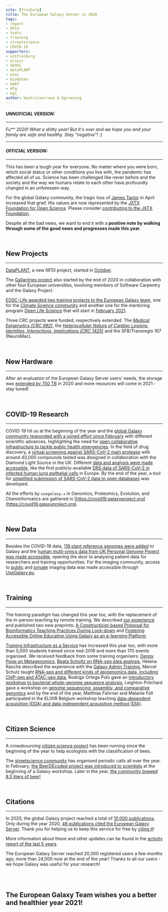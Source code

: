 ```yaml
---
site: [freiburg]
title: The European Galaxy Server in 2020
tags:
- report
- data
- tools
- training
- streetscience
- COVID-19
supporters:
- unifreiburg
- elixir
- denbi
- dataPLANT
- eosc
- biodaten
- bmbf
- dfg
- egi
author: beatrizserrano & bgruening
---
```


#### _UNNOFICIAL VERSION:_
---

_Fu** 2020! What a shitty year! But it's over and we hope you and your family are safe and healthy. Stay “negative”! :)_

---

#### _OFFICIAL VERSION:_
---

This has been a tough year for everyone. No matter where you were born, which social status or other conditions you live with, the pandemic has affected all of us. Science has been challenged like never before and the society and the way we humans relate to each other have profoundly changed in an unforeseen way. 

For the global Galaxy community, the tragic loss of [James Taylor](https://galaxyproject.org/jxtx/) in April increased that grief. His values are now represented by the [JXTX Foundation for Open Science](https://galaxyproject.org/jxtx/foundation/). Please consider [contributing to the JXTX Foundation](https://give.communityfunded.com/o/eberly/i/eberly-college-of-science/s/jtech#CommunityI39hubL9i).

Despite all the bad news, we want to end it with a **positive note by walking through some of the good news and progresses made this year**.

<br>

## New Projects
---

[DataPLANT](https://galaxyproject.eu/posts/2020/08/22/DataPLANT/), a new NFDI project, started in [October](https://galaxyproject.eu/posts/2020/11/18/DataPLANT/).

The [Gallantries project](https://gallantries.github.io) also started by the end of 2020 in collaboration with other four European universities, involving members of Software Carpentry and the Galaxy Project.

[EOSC-Life awarded two training projects to the European Galaxy team](https://galaxyproject.eu/posts/2020/09/08/training-wp9-eosc-life/), one for the [Climate Science community](https://www.eosc-nordic.eu/insights-from-the-first-cross-training-between-eosc-life-and-eosc-nordic/) and another one for the mentoring program [Open Life Science](https://openlifesci.org/) that will start in [February 2021](https://galaxyproject.eu/posts/2020/12/22/ols/).

Three CRC projects were funded, respectively extended. The [_Medical Epigenetics (CRC 992)_](https://www.sfb992.uni-freiburg.de/), the [_Heterocellular Nature of Cardiac Lesions: Identities, Interactions, Implications (CRC 1425)_](https://www.sfb1425.uni-freiburg.de/) and the SFB/Transregio 167 (NeuroMac).

<br>

## New Hardware
---

After an evaluation of the European Galaxy Server users’ needs, the storage was [extended by 750 TB](https://galaxyproject.eu/posts/2020/11/17/new-compute-nodes/) in 2020 and more resources will come in 2021 - stay tuned!

<br>

## COVID-19 Research
---

COVID-19 hit us at the beginning of the year and the [global Galaxy community responded with a joined effort since February](https://www.pr.uni-freiburg.de/pm-en/press-releases-2020/coronavirus-data-analysis?set_language=en)
with different scientific advances, highlighting the need for [open collaborative infrastructure to tackle public health emergencies](https://elixir-europe.org/news/COVID-19-data-open-analysis).
In the field of drug discovery, a [virtual screening against SARS-CoV-2 main protease](https://galaxyproject.eu/posts/2020/03/11/virtual-screening/) with around 40,000 compounds tested was designed in collaboration with the Diamond Light Source in the UK.
Different [data and analysis were made accessible](https://www.pr.uni-freiburg.de/pm-en/press-releases-2020/scientific-infrastructure-for-virus-research?set_language=en),
like the first publicly-available [DRS data of SARS-CoV-2 in infected human lung epithelial cells](https://galaxyproject.eu/posts/2020/07/19/drs_sars-cov-2-paper/) in Europe.
By the end of the year, a tool for [simplified submission of SARS-CoV-2 data to open databases](https://galaxyproject.eu/posts/2020/11/20/elixir-post/) was developed.

All the efforts by `usegalaxy.★` in Genomics, Proteomics, Evolution, and Cheminformatics are gathered in [https://covid19.galaxyproject.org](https://covid19.galaxyproject.org).

<br>

## New Data
---

Besides the COVID-19 data, [118 plant reference genomes were added](https://galaxyproject.eu/posts/2020/01/05/plant-reference-genomes/) to Galaxy and the [human multi-omics data from UK Personal Genome Project was made accessible](https://galaxyproject.eu/posts/2020/01/16/pgp/), opening the door to analysing patient data for researchers and training opportunities.
For the imaging community, access to [public](https://galaxyproject.eu/posts/2020/02/08/idr-galaxy-hackathon/) and [private](https://galaxyproject.eu/posts/2020/11/23/OMERO-post/) imaging data was made accessible through [UseGalaxy.eu](https://usegalaxy.eu/).

<br>

## Training
---

The training paradigm has changed this year too, with the replacement of the in-person teaching by remote training. We described [our experience](https://galaxyproject.eu/posts/2020/09/15/ML-lessons-learned/)  and published two new preprints: [A Constructivist-based Proposal for Bioinformatics Teaching Practices During Lock-down](https://www.preprints.org/manuscript/202008.0532/v2) and [Fostering Accessible Online Education Using Galaxy as an e-learning Platform](https://www.preprints.org/manuscript/202009.0457/v2). 

[Training Infrastructure as a Service](https://www.biorxiv.org/content/10.1101/2020.08.23.263509v1) has increased this year too, with more than 5,000 students trained since mid-2018 and more than 170 events organised. We received feedback from some training organisers: [Denny Popp on Metagenomics](https://galaxyproject.eu/posts/2020/01/20/tiaas-feedback-popp/), [Beata Scholtz on RNA-seq data analysis](https://galaxyproject.eu/posts/2020/02/10/tiaas-feedback-Scholtz/), Helena Rasche described the experience with the [Galaxy Admin Training](https://galaxyproject.eu/posts/2020/03/06/admin-training-success/), Marcel Schulz taught [RNA-seq and different kinds of epigenomics data, including ChIP-seq and ATAC-seq data](https://galaxyproject.eu/posts/2020/06/08/tiaas-feedback-schulz/), Rodrigo Ortega Polo gave an [introductory workshop to bacterial whole-genome sequence analysis](https://galaxyproject.eu/posts/2020/07/25/tiaas_feedback_rodrigo/), Leighton Pritchard gave a workshop on [genome sequencing, assembly, and comparative genomics](https://galaxyproject.eu/posts/2020/10/14/tiaas_feedback_Leighton/) and by the end of the year, Matthias Fahrner and Melanie Föll participated in the ELIXIR Belgium workshop teaching [data-dependent acquisition (DDA) and data-independent acquisition method (DIA)](https://galaxyproject.eu/posts/2020/12/08/tiaas_feedback_Melanie-Matthias/).

<br>

## Citizen Science
---

A crowdsourcing [citizen science project](https://galaxyproject.org/blog/2020-01-galaxy-ecology-citizen-science/) has been running since the beginning of the year to help ecologists with the classification of bees.

The [streetscience community](https://streetscience.community/) has organised periodic calls all over the year. In February, [the BeerDEcoded project was introduced to scientists](https://streetscience.community/events/2020-02-19-introduction_StreetScienceCommunity/) at the beginning of a Galaxy workshop. Later in the year, [the community brewed 8.5 liters of beer!](https://streetscience.community/events/2020-09-27-BeerBrewing/)

<br>

## Citations
---

In 2020, the global Galaxy project reached a total of [10,000 publications](https://galaxyproject.org/blog/2020-08-10k-pubs/). Only during the year 2020, [48 publications cited the European Galaxy Server](https://galaxyproject.eu/citations). Thank you for helping us to keep this service for free by [citing it](https://galaxyproject.eu/about)! 

More information about these and other updates can be found in the [activity report of the last 5 years](https://galaxyproject.eu/posts/2020/11/24/5years-report/).

The European Galaxy Server reached 20,000 registered users a few months ago, more than 24,000 now at the end of the year! Thanks to all our users - we hope Galaxy was useful for your research!

<br><br>

## The European Galaxy Team wishes you a better and healthier year 2021!

<br><br>

